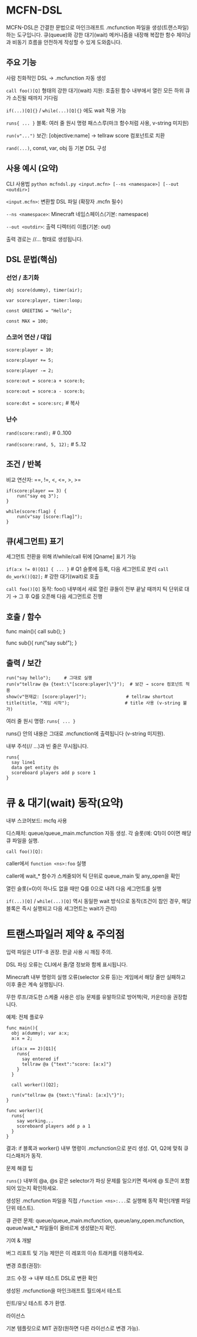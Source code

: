 # MCFN-DSL

MCFN-DSL은 간결한 문법으로 마인크래프트 .mcfunction 파일을 생성(트랜스파일)하는 도구입니다.
큐(queue)와 강한 대기(wait) 메커니즘을 내장해 복잡한 함수 체이닝과 비동기 흐름을 안전하게 작성할 수 있게 도와줍니다.

## 주요 기능

사람 친화적인 DSL → .mcfunction 자동 생성

`call foo()[Q]` 형태의 강한 대기(wait) 지원: 호출된 함수 내부에서 열린 모든 하위 큐가 소진될 때까지 기다림

`if(...)[Q]{}` / `while(...)[Q]{}` 에도 wait 적용 가능

`runs{ ... }` 블록: 여러 줄 원시 명령 패스스루(마크 함수처럼 사용, v-string 미지원)

`run(v"...")` 보간: [objective:name] → tellraw score 컴포넌트로 치환

`rand(...)`, const, var, obj 등 기본 DSL 구성

## 사용 예시 (요약)
CLI 사용법
`python mcfndsl.py <input.mcfn> [--ns <namespace>] [--out <outdir>]`


`<input.mcfn>`: 변환할 DSL 파일 (확장자 .mcfn 필수)

`--ns <namespace>`: Minecraft 네임스페이스(기본: namespace)

`--out <outdir>`: 출력 디렉터리 이름(기본: out)

출력 경로는 <namespace>/<outdir>/... 형태로 생성됩니다.

## DSL 문법(핵심)
### 선언 / 초기화

`obj score(dummy), timer(air);`

`var score:player, timer:loop;`

`const GREETING = "Hello";`

`const MAX = 100;`

### 스코어 연산 / 대입
`score:player = 10;`

`score:player += 5;`

`score:player -= 2;`

`score:out = score:a + score:b;`

`score:out = score:a - score:b;`

`score:dst = score:src;`   # 복사

### 난수
`rand(score:rand);`           # 0..100

`rand(score:rand, 5, 12);`    # 5..12

## 조건 / 반복

비교 연산자: ==, !=, <, <=, >, >=
```mcfn
if(score:player == 3) {
    run("say eq 3");
}

while(score:flag) {
    run(v"say [score:flag]");
}
```
## 큐(세그먼트) 표기

세그먼트 전환을 위해 if/while/call 뒤에 [Qname] 표기 가능

`if(a:x != 0)[Q1] { ... }`   # Q1 슬롯에 등록, 다음 세그먼트로 분리
`call do_work()[Q2];`       # 강한 대기(wait)로 호출


`call foo()[Q]` 동작: foo() 내부에서 새로 열린 큐들이 전부 끝날 때까지 틱 단위로 대기 → 그 후 Q를 오픈해 다음 세그먼트로 진행

## 호출 / 함수
func main(){
  call sub();
}

func sub(){
  run("say sub!");
}

## 출력 / 보간
```mcfn
run("say hello");     # 그대로 실행
run(v"tellraw @a {text:\"[score:player]\"}");  # 보간 → score 컴포넌트 적용
show(v"현재값: [score:player]");               # tellraw shortcut
title(title, "게임 시작");                     # title 사용 (v-string 불가)
```

여러 줄 원시 명령: `runs{ ... }`

runs{} 안의 내용은 그대로 .mcfunction에 출력됩니다 (v-string 미지원).

내부 주석(// ...)과 빈 줄은 무시됩니다.

```mcfn
runs{
  say line1
  data get entity @s
  scoreboard players add p score 1
}
```
# 큐 & 대기(wait) 동작(요약)

내부 스코어보드: mcfq 사용

디스패처: queue/queue_main.mcfunction 자동 생성. 각 슬롯(예: Q1)이 0이면 해당 큐 파일을 실행.

`call foo()[Q]:`

caller에서 `function <ns>:foo` 실행

caller에 wait_* 함수가 스케줄되어 틱 단위로 queue_main 및 any_open을 확인

열린 슬롯(=0)이 하나도 없을 때만 Q를 0으로 내려 다음 세그먼트를 실행

`if(...)[Q]` / `while(...)[Q]` 역시 동일한 wait 방식으로 동작(조건이 참인 경우, 해당 블록은 즉시 실행되고 다음 세그먼트는 wait가 관리)

# 트랜스파일러 제약 & 주의점

입력 파일은 UTF-8 권장. 한글 사용 시 깨짐 주의.

DSL 파싱 오류는 CLI에서 줄/열 정보와 함께 표시됩니다.

Minecraft 내부 명령의 실행 오류(selector 오류 등)는 게임에서 해당 줄만 실패하고 이후 줄은 계속 실행됩니다.

무한 루프/과도한 스케줄 사용은 성능 문제를 유발하므로 방어책(락, 카운터)을 권장합니다.

예제: 전체 플로우
```mcfn
func main(){
  obj a(dummy); var a:x;
  a:x = 2;

  if(a:x == 2)[Q1]{
    runs{
      say entered if
      tellraw @a {"text":"score: [a:x]"}
    }
  }

  call worker()[Q2];

  run(v"tellraw @a {text:\"final: [a:x]\"}");
}

func worker(){
  runs{
    say working...
    scoreboard players add p a 1
  }
}
```

결과: if 블록과 worker() 내부 명령이 .mcfunction으로 분리 생성. Q1, Q2에 맞춰 큐 디스패처가 동작.

문제 해결 팁

`runs{}` 내부의 @a, @s 같은 selector가 파싱 문제를 일으키면 렉서에 @ 토큰이 포함되어 있는지 확인하세요.

생성된 .mcfunction 파일을 직접 `/function <ns>:...`로 실행해 동작 확인(개별 파일 단위 테스트).

큐 관련 문제: queue/queue_main.mcfunction, queue/any_open.mcfunction, queue/wait_* 파일들이 올바르게 생성됐는지 확인.

기여 & 개발

버그 리포트 및 기능 제안은 이 레포의 이슈 트래커를 이용하세요.

변경 흐름(권장):

코드 수정 → 내부 테스트 DSL로 변환 확인

생성된 .mcfunction을 마인크래프트 월드에서 테스트

린트/유닛 테스트 추가 환영.

라이선스

기본 템플릿으로 MIT 권장(원하면 다른 라이선스로 변경 가능).
